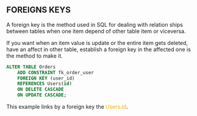 ## FOREIGNS KEYS 

A foreign key is the method used in SQL for dealing with relation ships between tables when one item depend of other table item or viceversa. 

If you want when an item value is update or the entire item gets deleted, have an affect in other table, establish a foreign key in the affected one is the method to make it. 

```SQL
ALTER TABLE Orders
	ADD CONSTRAINT fk_order_user
	FOREIGN KEY (user_id)
	REFERENCES Users(id)
	ON DELETE CASCADE
	ON UPDATE CASCADE;
```

This example links by a foreign key the <span style="color:orange;">Users.id</span>. 